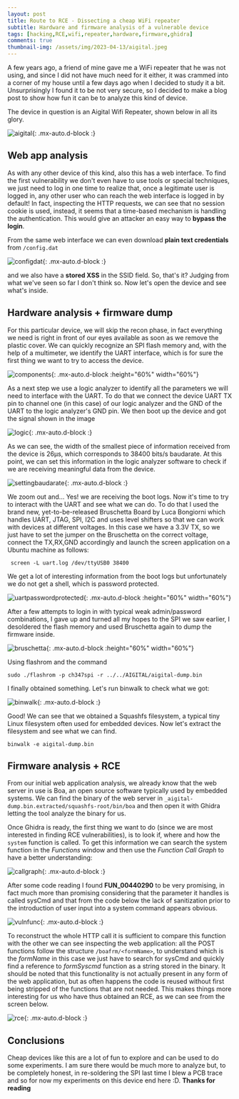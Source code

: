 ```yaml
---
layout: post
title: Route to RCE - Dissecting a cheap WiFi repeater
subtitle: Hardware and firmware analysis of a vulnerable device
tags: [hacking,RCE,wifi,repeater,hardware,firmware,ghidra]
comments: true
thumbnail-img: /assets/img/2023-04-13/aigital.jpeg
---
```


A few years ago, a friend of mine gave me a WiFi repeater that he was not using, and since I did not have much need for it either, it was crammed into a corner of my house until a few days ago when I decided to study it a bit.
Unsurprisingly I found it to be not very secure, so I decided to make a blog post to show how fun it can be to analyze this kind of device.

The device in question is an Aigital Wifi Repeater, shown below in all its glory.

![aigital](/assets/img/2023-04-13/aigital.jpeg){: .mx-auto.d-block :}


## Web app analysis

As with any other device of this kind, also this has a web interface. To find the first vulnerability we don't even have to use tools or special techniques, we just need to log in one time to realize that, once a legitimate user is logged in, any other user who can reach the web interface is logged in by default! In fact, inspecting the HTTP requests, we can see that no session cookie is used, instead, it seems that a time-based mechanism is handling the authentication. This would give an attacker an easy way to **bypass the login**.

From the same web interface we can even download **plain text credentials** from `/config.dat`

![configdat](/assets/img/2023-04-13/config.dat.png){: .mx-auto.d-block :}

and we also have a **stored XSS** in the SSID field. So, that's it? Judging from what we've seen so far I don't think so. Now let's open the device and see what's inside.

## Hardware analysis + firmware dump

For this particular device, we will skip the recon phase, in fact everything we need is right in front of our eyes available as soon as we remove the plastic cover. We can quickly recognize an SPI flash memory and, with the help of a multimeter, we identify the UART interface, which is for sure the first thing we want to try to access the device.

![components](/assets/img/2023-04-13/components.jpeg){: .mx-auto.d-block :height="60%" width="60%"}

As a next step we use a logic analyzer to identify all the parameters we will need to interface with the UART. To do that we connect the device UART TX pin to channel one (in this case) of our logic analyzer and the GND of the UART to the logic analyzer's GND pin. We then boot up the device and got the signal shown in the image

![logic](/assets/img/2023-04-13/logic.png){: .mx-auto.d-block :}

As we can see, the width of the smallest piece of information received from the device is 26µs, which corresponds to 38400 bits/s baudarate. At this point, we can set this information in the logic analyzer software to check if we are receiving meaningful data from the device.

![settingbaudarate](/assets/img/2023-04-13/setting_up_baudrate.png){: .mx-auto.d-block :}

We zoom out and... Yes! we are receiving the boot logs. Now it's time to try to interact with the UART and see what we can do. To do that I used the brand new, yet-to-be-released Bruschetta Board by Luca Bongiorni which handles UART, JTAG, SPI, I2C and uses level shifters so that we can work with devices at different voltages. In this case we have  a 3.3V TX, so we just have to set the jumper on the Bruschetta on the correct voltage, connect the TX,RX,GND accordingly and launch the screen application on a Ubuntu machine as follows:

```
 screen -L uart.log /dev/ttyUSB0 38400
```

We get a lot of interesting information from the boot logs but unfortunately we do not get a shell, which is password protected. 

![uartpasswordprotected](/assets/img/2023-04-13/uart_password_protected.png){: .mx-auto.d-block :height="60%" width="60%"}

After a few attempts to login in with typical weak admin/password combinations, I gave up and turned all my hopes to the SPI we saw earlier, I desoldered the flash memory and used Bruschetta again to dump the firmware inside. 

![bruschetta](/assets/img/2023-04-13/bruschetta.jpeg){: .mx-auto.d-block :height="60%" width="60%"}

Using flashrom and the command

```
sudo ./flashrom -p ch347spi -r ../../AIGITAL/aigital-dump.bin
```

I finally obtained something. Let's run binwalk to check what we got:

![binwalk](/assets/img/2023-04-13/binwalk.png){: .mx-auto.d-block :}

Good! We can see that we obtained a Squashfs filesystem, a typical tiny Linux filesystem often used for embedded devices. Now let's extract the filesystem and see what we can find.

```
binwalk -e aigital-dump.bin
```

## Firmware analysis + RCE

From our initial web application analysis, we already know that the web server in use is Boa, an open source software typically used by embedded systems. We can find the binary of the web server in `_aigital-dump.bin.extracted/squashfs-root/bin/boa` and then open it with Ghidra letting the tool analyze the binary for us. 

Once Ghidra is ready, the first thing we want to do (since we are most interested in finding RCE vulnerabilities), is to look if, where and how the `system` function is called. To get this information we can search the system function in the _Functions_ window and then use the _Function Call Graph_ to have a better understanding:

![callgraph](/assets/img/2023-04-13/system_call_graph.png){: .mx-auto.d-block :}

After some code reading I found **FUN_00440290** to be very promising, in fact much more than promising considering that the parameter it handles is called sysCmd and that from the code below the lack of sanitization prior to the introduction of user input into a system command appears obvious.


![vulnfunc](/assets/img/2023-04-13/vulnerable_function.PNG){: .mx-auto.d-block :}

To reconstruct the whole HTTP call it is sufficient to compare this function with the other we can see inspecting the web application: all the POST functions follow the structure `/boafrm/<formName>`, to understand which is the _formName_ in this case we just have to search for sysCmd and quickly find a reference to *formSyscmd* function as a string stored in the binary.
It should be noted that this functionality is not actually present in any form of the web application, but as often happens the code is reused without first being stripped of the functions that are not needed. This makes things more interesting for us who have thus obtained an RCE, as we can see from the screen below.

![rce](/assets/img/2023-04-13/RCE.png){: .mx-auto.d-block :}


## Conclusions

Cheap devices like this are a lot of fun to explore and can be used to do some experiments. I am sure there would be much more to analyze but, to be completely honest, in re-soldering the SPI last time I blew a PCB trace and so for now my experiments on this device end here :D. 
**Thanks for reading**





